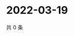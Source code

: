 # 2022-03-19

共 0 条

<!-- BEGIN WEIBO -->
<!-- 最后更新时间 Sat Mar 19 2022 15:13:55 GMT+0800 (China Standard Time) -->

<!-- END WEIBO -->
